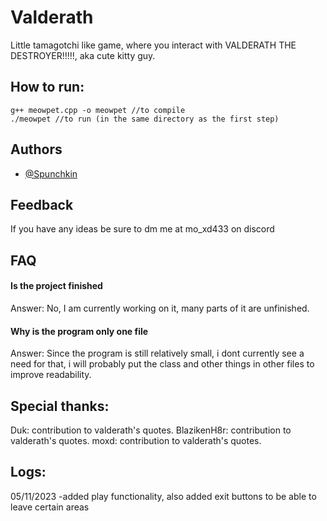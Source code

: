 
# Valderath

Little tamagotchi like game, where you interact with
VALDERATH THE DESTROYER!!!!!, aka cute kitty guy.


## How to run: 
    g++ meowpet.cpp -o meowpet //to compile
    ./meowpet //to run (in the same directory as the first step)
    




## Authors

- [@Spunchkin](https://github.com/Spunchkin)


## Feedback

If you have any ideas be sure to dm me at mo_xd433 on discord


## FAQ

#### Is the project finished

Answer: No, I am currently working on it, many parts of it are unfinished.

#### Why is the program only one file

Answer: Since the program is still relatively small, i dont currently see a need for that, i will probably put the class and other things in other files to improve readability.


## Special thanks:
Duk: contribution to valderath's quotes.
BlazikenH8r: contribution to valderath's quotes.
moxd: contribution to valderath's quotes.

## Logs:
05/11/2023 -added play functionality, also added exit buttons to be able to leave certain areas


